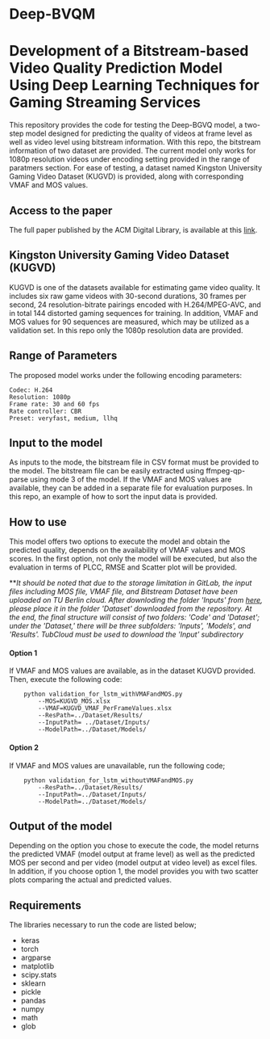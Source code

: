 # Deep-BVQM
# Development of a Bitstream-based Video Quality Prediction Model Using Deep Learning Techniques for Gaming Streaming Services

This repository provides the code for testing the Deep-BGVQ model, a two-step model designed for predicting the quality of videos at frame level as well as video level using bitstream information. With this repo, the bitstream information of two dataset are provided.  The current model only works for 1080p resolution videos under encoding setting provided in the range of paratmers section. For ease of testing, a dataset named Kingston University Gaming Video Dataset (KUGVD) is provided, along with corresponding VMAF and MOS values. 

## Access to the paper
The full paper published by the ACM Digital Library, is available at this [link](https://dl.acm.org/doi/abs/10.1145/3503161.3548374).

## Kingston University Gaming Video Dataset (KUGVD)

KUGVD is one of the datasets available for estimating game video quality. It includes six raw game videos with 30-second durations, 30 frames per second, 24 resolution-bitrate pairings encoded with H.264/MPEG-AVC, and in total 144 distorted gaming sequences for training. In addition, VMAF and MOS values for 90 sequences are measured, which may be utilized as a validation set. In this repo only the 1080p resolution data are provided. 

## Range of Parameters

The proposed model works under the following encoding parameters:
```
Codec: H.264
Resolution: 1080p
Frame rate: 30 and 60 fps
Rate controller: CBR
Preset: veryfast, medium, llhq
```
## Input to the model

As inputs to the mode, the bitstream file in CSV format must be provided to the model. The bitstream file can be easily extracted using ffmpeg-qp-parse using mode 3 of the model. If the VMAF and MOS values are available, they can be added in a separate file for evaluation purposes. In this repo, an example of how to sort the input data is provided. 

## How to use

This model offers two options to execute the model and obtain the predicted quality, depends on the availability of VMAF values and MOS scores. In the first option, not only the model will be executed, but also the evaluation in terms of PLCC, RMSE and Scatter plot will be provided. 

**_It should be noted that due to the storage limitation in GitLab, the input files including MOS file, VMAF file, and Bitstream Dataset have been uploaded on TU Berlin cloud. After downloding the folder 'Inputs' from [here](https://tubcloud.tu-berlin.de/s/dZNAkaFQipmC8K4), please place it in the folder 'Dataset' downloaded from the repository. At the end, the final structure will consist of two folders: 'Code' and 'Dataset'; under the 'Dataset,' there will be three subfolders: 'Inputs', 'Models', and 'Results'. TubCloud must be used to download the 'Input’ subdirectory_


#### Option 1

If VMAF and MOS values are available, as in the dataset KUGVD provided.  Then, execute the following code:

```
    python validation_for_lstm_withVMAFandMOS.py  
        --MOS=KUGVD_MOS.xlsx
        --VMAF=KUGVD_VMAF_PerFrameValues.xlsx 
        --ResPath=../Dataset/Results/
        --InputPath= ../Dataset/Inputs/ 
        --ModelPath=../Dataset/Models/
```

#### Option 2
If VMAF and MOS values are unavailable, run the following code;
```
    python validation_for_lstm_withoutVMAFandMOS.py  
        --ResPath=../Dataset/Results/
        --InputPath=../Dataset/Inputs/ 
        --ModelPath=../Dataset/Models/
```
## Output of the model

Depending on the option you chose to execute the code, the model returns the predicted VMAF (model output at frame level) as well as the predicted MOS per second and per video (model output at video level) as excel files. In addition, if you choose option 1, the model provides you with two scatter plots comparing the actual and predicted values.

## Requirements

The libraries necessary to run the code are listed below;

- keras
- torch
- argparse
- matplotlib
- scipy.stats 
- sklearn
- pickle
- pandas
- numpy
- math
- glob
